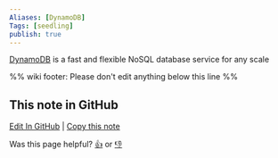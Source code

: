```yaml
---
Aliases: [DynamoDB]
Tags: [seedling]
publish: true
---
```

[DynamoDB](https://aws.amazon.com/dynamodb/) is a fast and flexible NoSQL database service for any scale

%% wiki footer: Please don't edit anything below this line %%

## This note in GitHub

<span class="git-footer">[Edit In GitHub](https://github.dev/data-engineering-community/data-engineering-wiki/blob/main/Tools/Databases/Amazon%20DynamoDB.md "git-hub-edit-note") | [Copy this note](https://raw.githubusercontent.com/data-engineering-community/data-engineering-wiki/main/Tools/Databases/Amazon%20DynamoDB.md "git-hub-copy-note")</span>

<span class="git-footer">Was this page helpful?
[👍](https://tally.so/r/3jZ8D4?rating=Yes&url=https://dataengineering.wiki/Tools/Databases/Amazon+DynamoDB) or [👎](https://tally.so/r/3jZ8D4?rating=No&url=https://dataengineering.wiki/Tools/Databases/Amazon+DynamoDB)</span>

